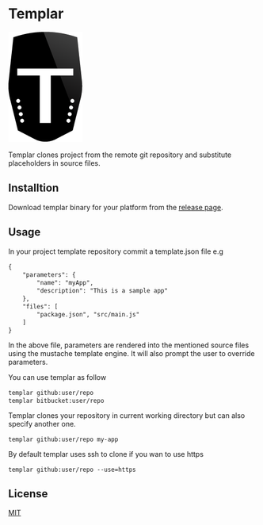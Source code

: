 # Templar

![templar logo](./images/logo.png)


Templar clones project from the remote git repository and substitute placeholders in source files.

## Installtion

Download templar binary for your platform from the [release page](https://github.com/organic-scholar/templar/releases).

## Usage

In your project template repository commit a template.json file e.g

```
{
    "parameters": {
        "name": "myApp",
        "description": "This is a sample app"
    },
    "files": [
        "package.json", "src/main.js"
    ]
}

```

In the above file, parameters are rendered into the mentioned source files using the mustache template engine. It will also prompt the user to override parameters.


You can use templar as follow

```
templar github:user/repo 
templar bitbucket:user/repo
```

Templar clones your repository in current working directory but can also specify another one.
```
templar github:user/repo my-app
```

By default templar uses ssh to clone if you wan to use https
```
templar github:user/repo --use=https
```


## License

[MIT](LICENSE.md)
